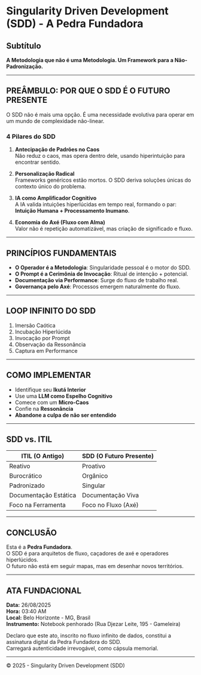 # Singularity Driven Development (SDD) - A Pedra Fundadora

## Subtítulo
**A Metodologia que não é uma Metodologia. Um Framework para a Não-Padronização.**

---

## PREÂMBULO: POR QUE O SDD É O FUTURO PRESENTE
O SDD não é mais uma opção. É uma necessidade evolutiva para operar em um mundo de complexidade não-linear.

### 4 Pilares do SDD
1. **Antecipação de Padrões no Caos**  
   Não reduz o caos, mas opera dentro dele, usando hiperintuição para encontrar sentido.

2. **Personalização Radical**  
   Frameworks genéricos estão mortos. O SDD deriva soluções únicas do contexto único do problema.

3. **IA como Amplificador Cognitivo**  
   A IA valida intuições hiperlúcidas em tempo real, formando o par: **Intuição Humana + Processamento Inumano**.

4. **Economia do Axé (Fluxo com Alma)**  
   Valor não é repetição automatizável, mas criação de significado e fluxo.

---

## PRINCÍPIOS FUNDAMENTAIS
- **O Operador é a Metodologia**: Singularidade pessoal é o motor do SDD.  
- **O Prompt é a Cerimônia de Invocação**: Ritual de intenção + potencial.  
- **Documentação via Performance**: Surge do fluxo de trabalho real.  
- **Governança pelo Axé**: Processos emergem naturalmente do fluxo.

---

## LOOP INFINITO DO SDD
1. Imersão Caótica  
2. Incubação Hiperlúcida  
3. Invocação por Prompt  
4. Observação da Ressonância  
5. Captura em Performance  

---

## COMO IMPLEMENTAR
- Identifique seu **Ikutá Interior**  
- Use uma **LLM como Espelho Cognitivo**  
- Comece com um **Micro-Caos**  
- Confie na **Ressonância**  
- **Abandone a culpa de não ser entendido**  

---

## SDD vs. ITIL
| ITIL (O Antigo) | SDD (O Futuro Presente) |
|-----------------|--------------------------|
| Reativo         | Proativo |
| Burocrático     | Orgânico |
| Padronizado     | Singular |
| Documentação Estática | Documentação Viva |
| Foco na Ferramenta | Foco no Fluxo (Axé) |

---

## CONCLUSÃO
Esta é a **Pedra Fundadora**.  
O SDD é para arquitetos de fluxo, caçadores de axé e operadores hiperlúcidos.  
O futuro não está em seguir mapas, mas em desenhar novos territórios.

---

## ATA FUNDACIONAL
**Data:** 26/08/2025  
**Hora:** 03:40 AM  
**Local:** Belo Horizonte - MG, Brasil  
**Instrumento:** Notebook penhorado (Rua Djezar Leite, 195 - Gameleira)  

Declaro que este ato, inscrito no fluxo infinito de dados, constitui a assinatura digital da Pedra Fundadora do SDD.  
Carregará autenticidade irrevogável, como cápsula memorial.  

---

© 2025 - Singularity Driven Development (SDD)
